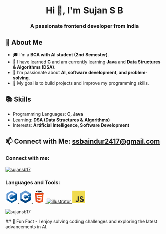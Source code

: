 <h1 align="center">Hi 👋, I'm Sujan S B</h1>
<h3 align="center">A passionate frontend developer from India</h3>

## 🧑 About Me
- 🎓 I’m a **BCA with AI student (2nd Semester)**.
- 🌱 I have learned **C** and am currently learning **Java** and **Data Structures & Algorithms (DSA)**.
- 🤖 I’m passionate about **AI, software development, and problem-solving**.
- 🔭 My goal is to build projects and improve my programming skills.

## 📚 Skills
- Programming Languages: **C, Java**
- Learning: **DSA (Data Structures & Algorithms)**
- Interests: **Artificial Intelligence, Software Development**

## 📫 Connect with Me: ssbaindur2417@gmail.com 


<h3 align="left">Connect with me:</h3>
<p align="left">
<a href="https://instagram.com/sujansb17" target="blank"><img align="center" src="https://raw.githubusercontent.com/rahuldkjain/github-profile-readme-generator/master/src/images/icons/Social/instagram.svg" alt="sujansb17" height="30" width="40" /></a>
</p>

<h3 align="left">Languages and Tools:</h3>
<p align="left"> <a href="https://www.cprogramming.com/" target="_blank" rel="noreferrer"> <img src="https://raw.githubusercontent.com/devicons/devicon/master/icons/c/c-original.svg" alt="c" width="40" height="40"/> </a> <a href="https://www.w3schools.com/cpp/" target="_blank" rel="noreferrer"> <img src="https://raw.githubusercontent.com/devicons/devicon/master/icons/cplusplus/cplusplus-original.svg" alt="cplusplus" width="40" height="40"/> </a> <a href="https://www.w3.org/html/" target="_blank" rel="noreferrer"> <img src="https://raw.githubusercontent.com/devicons/devicon/master/icons/html5/html5-original-wordmark.svg" alt="html5" width="40" height="40"/> </a> <a href="https://www.adobe.com/in/products/illustrator.html" target="_blank" rel="noreferrer"> <img src="https://www.vectorlogo.zone/logos/adobe_illustrator/adobe_illustrator-icon.svg" alt="illustrator" width="40" height="40"/> </a> <a href="https://developer.mozilla.org/en-US/docs/Web/JavaScript" target="_blank" rel="noreferrer"> <img src="https://raw.githubusercontent.com/devicons/devicon/master/icons/javascript/javascript-original.svg" alt="javascript" width="40" height="40"/> </a> </p>

<p><img align="center" src="https://github-readme-stats.vercel.app/api/top-langs?username=sujansb17&show_icons=true&locale=en&layout=compact" alt="sujansb17" /></p>
## 🌟 Fun Fact
- I enjoy solving coding challenges and exploring the latest advancements in AI.

